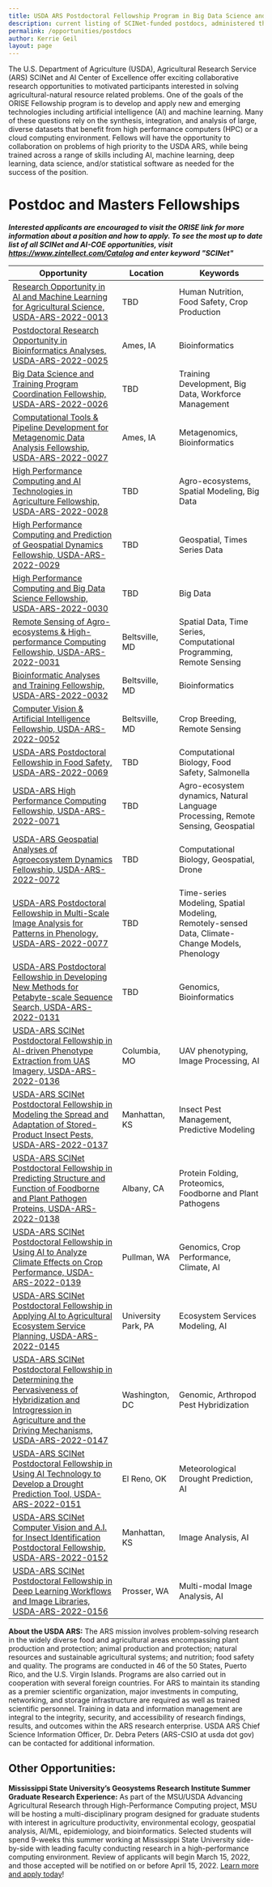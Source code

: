 ```yaml
---
title: USDA ARS Postdoctoral Fellowship Program in Big Data Science and AI Research
description: current listing of SCINet-funded postdocs, administered through ORISE and partner universities
permalink: /opportunities/postdocs
author: Kerrie Geil
layout: page
---
```


The  U.S. Department of Agriculture (USDA), Agricultural Research Service (ARS) SCINet and AI Center of Excellence offer exciting collaborative research opportunities to motivated participants interested in solving agricultural-natural resource related problems. One of the goals of the ORISE Fellowship program is to develop and apply new and emerging technologies including artificial intelligence (AI) and machine learning. Many of these questions rely on the synthesis, integration, and analysis of large,  diverse datasets that benefit from high performance computers (HPC) or a cloud computing environment. Fellows will have the opportunity to collaboration on problems of high priority to the USDA ARS, while being trained across a range of skills including AI, machine learning, deep learning, data science, and/or statistical software as needed for the success of the position.

# Postdoc and Masters Fellowships
_**Interested applicants are encouraged to visit the ORISE link for more information about a position and how to apply. To see the most up to date list of all SCINet and AI-COE opportunities, visit https://www.zintellect.com/Catalog and enter keyword "SCINet"**_ 

| Opportunity | Location | Keywords |
|---|---|---|
| [Research Opportunity in AI and Machine Learning for Agricultural Science, USDA-ARS-2022-0013](https://www.zintellect.com/Opportunity/Details/USDA-ARS-2022-0013) | TBD |  Human Nutrition, Food Safety, Crop Production|
| [Postdoctoral Research Opportunity in Bioinformatics Analyses, USDA-ARS-2022-0025](https://www.zintellect.com/Opportunity/Details/USDA-ARS-2022-0025)|  Ames, IA | Bioinformatics|
| [Big Data Science and Training Program Coordination Fellowship, USDA-ARS-2022-0026](https://www.zintellect.com/Opportunity/Details/USDA-ARS-2022-0026) |  TBD | Training Development, Big Data, Workforce Management |
| [Computational Tools & Pipeline Development for Metagenomic Data Analysis Fellowship, USDA-ARS-2022-0027](https://www.zintellect.com/Opportunity/Details/USDA-ARS-2022-0027) |  Ames, IA | Metagenomics, Bioinformatics  |
| [High Performance Computing and AI Technologies in Agriculture Fellowship, USDA-ARS-2022-0028](https://www.zintellect.com/Opportunity/Details/USDA-ARS-2022-0028) |  TBD | Agro-ecosystems, Spatial Modeling, Big Data |
| [High Performance Computing and Prediction of Geospatial Dynamics Fellowship, USDA-ARS-2022-0029](https://www.zintellect.com/Opportunity/Details/USDA-ARS-2022-0029) |  TBD | Geospatial, Times Series Data |
| [High Performance Computing and Big Data Science Fellowship, USDA-ARS-2022-0030](https://www.zintellect.com/Opportunity/Details/USDA-ARS-2022-0030) | TBD | Big Data |
| [Remote Sensing of Agro-ecosystems & High-performance Computing Fellowship, USDA-ARS-2022-0031](https://www.zintellect.com/Opportunity/Details/USDA-ARS-2022-0031) |  Beltsville, MD | Spatial Data, Time Series, Computational Programming, Remote Sensing |
| [Bioinformatic Analyses and Training Fellowship, USDA-ARS-2022-0032](https://www.zintellect.com/Opportunity/Details/USDA-ARS-2022-0032) |  Beltsville, MD | Bioinformatics |
| [Computer Vision & Artificial Intelligence Fellowship, USDA-ARS-2022-0052](https://www.zintellect.com/Opportunity/Details/USDA-ARS-2022-0052) |  Beltsville, MD | Crop Breeding, Remote Sensing |
| [ USDA-ARS Postdoctoral Fellowship in Food Safety, USDA-ARS-2022-0069](https://www.zintellect.com/Opportunity/Details/USDA-ARS-2022-0069) | TBD| Computational Biology, Food Safety, Salmonella|
| [ USDA-ARS High Performance Computing Fellowship, USDA-ARS-2022-0071](https://www.zintellect.com/Opportunity/Details/USDA-ARS-2022-0071) | TBD| Agro-ecosystem dynamics, Natural Language Processing, Remote Sensing, Geospatial|
| [USDA-ARS Geospatial Analyses of Agroecosystem Dynamics Fellowship, USDA-ARS-2022-0072](https://www.zintellect.com/Opportunity/Details/USDA-ARS-2022-0072) | TBD| Computational Biology, Geospatial, Drone|
| [USDA-ARS Postdoctoral Fellowship in Multi-Scale Image Analysis for Patterns in Phenology, USDA-ARS-2022-0077](https://www.zintellect.com/Opportunity/Details/USDA-ARS-2022-0077) | TBD| Time-series Modeling, Spatial Modeling, Remotely-sensed Data, Climate-Change Models, Phenology|
| [USDA-ARS Postdoctoral Fellowship in Developing New Methods for Petabyte-scale Sequence Search, USDA-ARS-2022-0131](https://www.zintellect.com/Opportunity/Details/USDA-ARS-2022-0131) | TBD| Genomics, Bioinformatics|
| [USDA-ARS SCINet Postdoctoral Fellowship in AI-driven Phenotype Extraction from UAS Imagery, USDA-ARS-2022-0136](https://www.zintellect.com/Opportunity/Details/USDA-ARS-2022-0136) | Columbia, MO | UAV phenotyping, Image Processing, AI |
| [USDA-ARS SCINet Postdoctoral Fellowship in Modeling the Spread and Adaptation of Stored-Product Insect Pests, USDA-ARS-2022-0137](https://www.zintellect.com/Opportunity/Details/USDA-ARS-2022-0137) | Manhattan, KS | Insect Pest Management, Predictive Modeling  |
| [USDA-ARS SCINet Postdoctoral Fellowship in Predicting Structure and Function of Foodborne and Plant Pathogen Proteins, USDA-ARS-2022-0138](https://www.zintellect.com/Opportunity/Details/USDA-ARS-2022-0138) | Albany, CA | Protein Folding, Proteomics, Foodborne and Plant Pathogens |
| [USDA-ARS SCINet Postdoctoral Fellowship in Using AI to Analyze Climate Effects on Crop Performance, USDA-ARS-2022-0139](https://www.zintellect.com/Opportunity/Details/USDA-ARS-2022-0139) | Pullman, WA| Genomics, Crop Performance, Climate, AI |
| [USDA-ARS SCINet Postdoctoral Fellowship in Applying AI to Agricultural Ecosystem Service Planning, USDA-ARS-2022-0145](https://www.zintellect.com/Opportunity/Details/USDA-ARS-2022-0145) | University Park, PA | Ecosystem Services Modeling,  AI |
| [USDA-ARS SCINet Postdoctoral Fellowship in Determining the Pervasiveness of Hybridization and Introgression in Agriculture and the Driving Mechanisms, USDA-ARS-2022-0147](https://www.zintellect.com/Opportunity/Details/USDA-ARS-2022-0147) | Washington, DC | Genomic,  Arthropod Pest Hybridization |
| [USDA-ARS SCINet Postdoctoral Fellowship in Using AI Technology to Develop a Drought Prediction Tool, USDA-ARS-2022-0151](https://www.zintellect.com/Opportunity/Details/USDA-ARS-2022-0151) | El Reno, OK | Meteorological Drought Prediction, AI |
| [USDA-ARS SCINet Computer Vision and A.I. for Insect Identification Postdoctoral Fellowship, USDA-ARS-2022-0152](https://www.zintellect.com/Opportunity/Details/USDA-ARS-2022-0152) | Manhattan, KS | Image Analysis, AI |
| [USDA-ARS SCINet Postdoctoral Fellowship in Deep Learning Workflows and Image Libraries, USDA-ARS-2022-0156](https://www.zintellect.com/Opportunity/Details/USDA-ARS-2022-0156) | Prosser, WA | Multi-modal Image Analysis, AI |

**About the USDA ARS:** The ARS mission involves problem-solving research in the widely diverse food and agricultural areas encompassing plant production and protection; animal production and protection; natural resources and sustainable agricultural systems; and nutrition; food safety and quality. The programs are conducted in 46 of the 50 States, Puerto Rico, and the U.S. Virgin Islands. Programs are also carried out in cooperation with several foreign countries. For ARS to maintain its standing as a premier scientific organization, major investments in computing, networking, and storage infrastructure are required as well as trained scientific personnel. Training in data and information management are integral to the integrity, security, and accessibility of research findings, results, and outcomes within the ARS research enterprise. USDA ARS Chief Science Information Officer, Dr. Debra Peters (ARS-CSIO at usda dot gov) can be contacted for additional information.


## Other Opportunities:

**Mississippi State University’s Geosystems Research Institute Summer Graduate Research Experience:** As part of the MSU/USDA Advancing Agricultural Research through High-Performance Computing project, MSU will be hosting a multi-disciplinary program designed for graduate students with interest in agriculture productivity, environmental ecology, geospatial analysis, AI/ML, epidemiology, and bioinformatics. Selected students will spend 9-weeks this summer working at Mississippi State University side-by-side with leading faculty conducting research in a high-performance computing environment. Review of applicants will begin March 15, 2022, and those accepted will be notified on or before April 15, 2022. [Learn more and apply today](https://www.gri.msstate.edu/research/aar/SREP/)!





